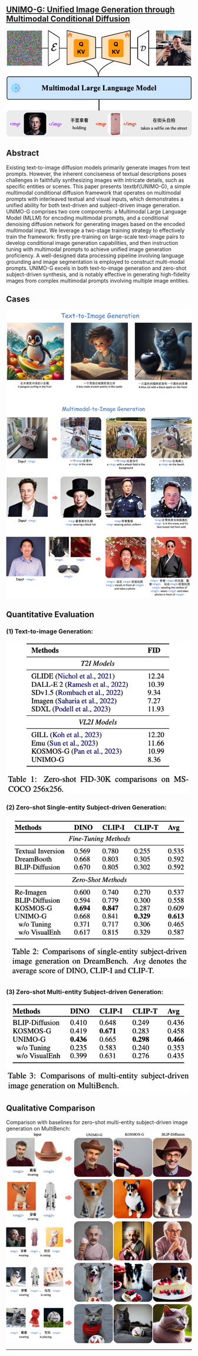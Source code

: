 ## [UNIMO-G: Unified Image Generation through Multimodal Conditional Diffusion](https://arxiv.org/pdf/2401.13388.pdf)

<div align=center><img width="800" src="UNIMO-G.png"/></div>

## Abstract
Existing text-to-image diffusion models primarily generate images from text prompts. However, the inherent conciseness of textual descriptions poses challenges in faithfully synthesizing images with intricate details, such as specific entities or scenes. This paper presents \textbf{UNIMO-G}, a simple multimodal conditional diffusion framework that operates on multimodal prompts with interleaved textual and visual inputs, which demonstrates a unified ability for both text-driven and subject-driven image generation. UNIMO-G comprises two core components: a Multimodal Large Language Model (MLLM) for encoding multimodal prompts, and a conditional denoising diffusion network for generating images based on the encoded multimodal input. We leverage a two-stage training strategy to effectively train the framework: firstly pre-training on large-scale text-image pairs to develop conditional image generation capabilities, and then instruction tuning with multimodal prompts to achieve unified image generation proficiency. A well-designed data processing pipeline involving language grounding and image segmentation is employed to construct multi-modal prompts. UNIMO-G excels in both text-to-image generation and zero-shot subject-driven synthesis, and is notably effective in generating high-fidelity images from complex multimodal prompts involving multiple image entities.


## Cases
![cases](UNIMO-G-showcase.png#pic_center)

## Quantitative Evaluation
### (1) Text-to-image Generation:
<div align=left><img width="500" src="txt2img-fid.png"/></div>

### (2) Zero-shot Single-entity Subject-driven Generation:
<div align=left><img width="500" src="single.png"/></div>

### (3) Zero-shot Multi-entity Subject-driven Generation:
<div align=left><img width="500" src="multiple.png"/></div>


## Qualitative Comparison
Comparison with baselines for zero-shot multi-entity subject-driven image generation on MultiBench:
![cases](selected-comparison.png#pic_center)


---